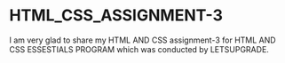 # HTML_CSS_ASSIGNMENT-3
I am very glad to share my HTML AND CSS assignment-3 for HTML AND CSS ESSESTIALS PROGRAM  which was conducted by LETSUPGRADE.
